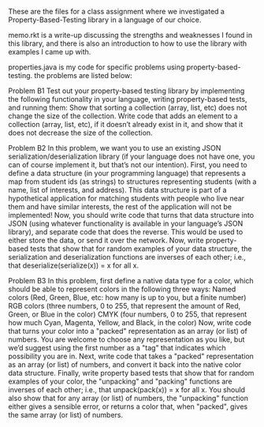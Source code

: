 These are the files for a class assignment where we investigated a Property-Based-Testing library in a language of our choice.

memo.rkt is a write-up discussing the strengths and weaknesses I found in this library, and there is also an introduction to how to use the library with examples I 
came up with.

properties.java is my code for specific problems using property-based-testing. the problems are listed below:

Problem B1
Test out your property-based testing library by implementing the following functionality in your language, writing property-based tests, and running them:
Show that sorting a collection (array, list, etc) does not change the size of the collection.
Write code that adds an element to a collection (array, list, etc), if it doesn’t already exist in it, and show that it does not decrease the size of the collection.

Problem B2
In this problem, we want you to use an existing JSON serialization/deserialization library (if your language does not have one, you can of course implement it, 
but that’s not our intention). First, you need to define a data structure (in your programming language) that represents a map from student ids (as strings) 
to structures representing students (with a name, list of interests, and address). This data structure is part of a hypothetical application for matching students
with people who live near them and have similar interests, the rest of the application will not be implemented! Now, you should write code that turns that data structure
into JSON (using whatever functionality is available in your language’s JSON library), and separate code that does the reverse. This would be used to either store the data, 
or send it over the network. Now, write property-based tests that show that for random examples of your data structure, the serialization and deserialization functions 
are inverses of each other; i.e., that deserialize(serialize(x)) = x for all x.

Problem B3
In this problem, first define a native data type for a color, which should be able to represent colors in the following three ways:
Named colors (Red, Green, Blue, etc: how many is up to you, but a finite number)
RGB colors (three numbers, 0 to 255, that represent the amount of Red, Green, or Blue in the color)
CMYK (four numbers, 0 to 255, that represent how much Cyan, Magenta, Yellow, and Black, in the color)
Now, write code that turns your color into a "packed" representation as an array (or list) of numbers. You are welcome to choose any representation as you like,
but we’d suggest using the first number as a "tag" that indicates which possibility you are in.
Next, write code that takes a "packed" representation as an array (or list) of numbers, and convert it back into the native color data structure.
Finally, write property based tests that show that for random examples of your color, the "unpacking" and "packing" functions are inverses of each other; i.e.,
that unpack(pack(x)) = x for all x. You should also show that for any array (or list) of numbers, the "unpacking" function either gives a sensible error, or returns a color
that, when "packed", gives the same array (or list) of numbers.
